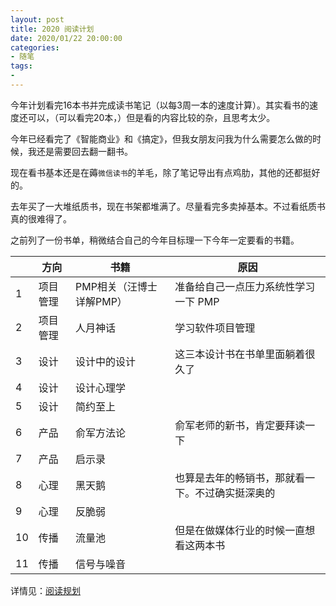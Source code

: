 ```yaml
---
layout: post
title: 2020 阅读计划
date: 2020/01/22 20:00:00
categories:
- 随笔
tags:
-
---
```


今年计划看完16本书并完成读书笔记（以每3周一本的速度计算）。其实看书的速度还可以，（可以看完20本，）但是看的内容比较的杂，且思考太少。

今年已经看完了《智能商业》和《搞定》，但我女朋友问我为什么需要怎么做的时候，我还是需要回去翻一翻书。

现在看书基本还是在薅`微信读书`的羊毛，除了笔记导出有点鸡肋，其他的还都挺好的。

去年买了一大堆纸质书，现在书架都堆满了。尽量看完多卖掉基本。不过看纸质书真的很难得了。

之前列了一份书单，稍微结合自己的今年目标理一下今年一定要看的书籍。


|      | 方向     | 书籍                     | 原因                                             |
| ---- | -------- | ------------------------ | ------------------------------------------------ |
| 1    | 项目管理 | PMP相关（汪博士详解PMP） | 准备给自己一点压力系统性学习一下 PMP             |
| 2    | 项目管理 | 人月神话                 | 学习软件项目管理                                 |
| 3    | 设计     | 设计中的设计             | 这三本设计书在书单里面躺着很久了                 |
| 4    | 设计     | 设计心理学               |                                                  |
| 5    | 设计     | 简约至上                 |                                                  |
| 6    | 产品     | 俞军方法论               | 俞军老师的新书，肯定要拜读一下                   |
| 7    | 产品     | 启示录                   |                                                  |
| 8    | 心理     | 黑天鹅                   | 也算是去年的畅销书，那就看一下。不过确实挺深奥的 |
| 9    | 心理     | 反脆弱                   |                                                  |
| 10   | 传播     | 流量池                   | 但是在做媒体行业的时候一直想看这两本书           |
| 11   | 传播     | 信号与噪音               |                                                  |

详情见：[阅读规划](https://www.yuque.com/whyliam/reading/wrbzgy)